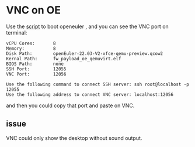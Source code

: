 # VNC on OE

Use the [script](https://github.com/microseyuyu/learning-C-language/blob/main/Hayashi/2023/1_08/start.sh) to boot openeuler , and you can see the VNC port on terminal:

```
vCPU Cores:       8
Memory:           8
Disk Path:        openEuler-22.03-V2-xfce-qemu-preview.qcow2
Kernal Path:      fw_payload_oe_qemuvirt.elf
BIOS Path:        none
SSH Port:         12055
VNC Port:         12056

Use the following command to connect SSH server: ssh root@localhost -p 12055
Use the following address to connect VNC server: localhost:12056
```

and then you could copy that port and paste on VNC.

## issue

VNC could only show the desktop without sound output.
